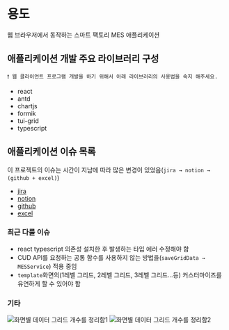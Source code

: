 # 용도
웹 브라우저에서 동작하는 스마트 팩토리 MES 애플리케이션

## 애플리케이션 개발 주요 라이브러리 구성
`❗ 웹 클라이언트 프로그램 개발을 하기 위해서 아래 라이브러리의 사용법을 숙지 해주세요.`
- react
- antd
- chartjs
- formik
- tui-grid
- typescript

## 애플리케이션 이슈 목록
이 프로젝트의 이슈는 시간이 지남에 따라 많은 변경이 있었음(`jira → notion → (github + excel)`)
- [jira](https://iwork.atlassian.net/jira/software/projects/IC/boards)
- [notion](https://www.notion.so/199a4f2a831e4bfea0dc93ac80455ea3)
- [github](https://github.com/isos-consulting/WEB-MES-CLIENT/issues)
- [excel](https://github.com/isos-consulting/feto/files/11596635/20230410_WEB_MES.xlsx)

### 최근 다룰 이슈
- react typescript 의존성 설치한 후 발생하는 타입 에러 수정해야 함
- CUD API를 요청하는 공통 함수를 사용하지 않는 방법을(`saveGridData → MESService`) 적용 중임
- `template`화면의(1레벨 그리드, 2레벨 그리드, 3레벨 그리드...등) 커스터마이즈를 유연하게 할 수 있어야 함

### 기타
![화면별 데이터 그리드 개수를 정리함1](https://github.com/isos-consulting/feto/assets/49608580/ad81300f-d97d-4240-a4c5-a7fd694bed2c)
![화면별 데이터 그리드 개수를 정리함2](https://github.com/isos-consulting/feto/assets/49608580/ea66357d-006a-4964-987c-71054a3b3f87)


